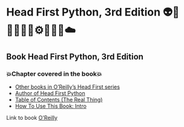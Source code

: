 # Head First Python, 3rd Edition 👽🤖👩🏻‍💻🤯⚙️🐍🧠🎲☁️
## Book  Head First Python, 3rd Edition
### 💥Chapter covered in the book💥
- [Other books in O’Reilly’s Head First series](https://github.com/romulovieira777/Head_First_Python_3rd_Edition/tree/main/Other_Books_In_O_Reilly_s_Head_First_Series)
- [Author of Head First Python](https://github.com/romulovieira777/Head_First_Python_3rd_Edition/tree/main/Author_of_Head_First_Python)
- [Table of Contents (The Real Thing)]()
- [How To Use This Book: Intro]()

Link to book [O'Reilly](https://www.oreilly.com/library/view/head-first-python/9781492051282/)
